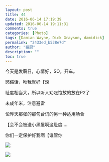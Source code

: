 ```yaml
---
layout: post
title: 44
date: 2016-06-14 17:19:39
updated: 2016-06-14 19:11:31
comments: true
categories: [Photo]
tags: [Damian Wayne, Dick Grayson, damidick]
permalink: "2433ed_b538e7d"
author: "猫厨"
description: ""
toc: true
---
```


<p>今天是发薪日，心情好，SO，开车。</p> 
<p>憋缩话，吻我就好【滚</p> 
<p>耻度相当大，所以听人劝吃饱放的放在P2了</p> 
<p>未成年米，注意避雷</p> 
<p>论昨天那张的那句台词的另一种适用场合</p> 
<p>【会不会被送小黑屋啊这耻度....</p> 
<p>你们一定保护好我啊【谁管你</p>

![](https://nos.netease.com/imglf0/img/cVZNdzJtQk9JV2U0ZlViQkgra2oremhyakI1Y24xa3BlTUFVb1d3RVREUUhuNS8yQURTQytnPT0.jpg)

![](https://nos.netease.com/imglf0/img/cVZNdzJtQk9JV2V6dGtRSVllbHhwRGpUNEFKNTBqYWxvTDN3cGlCZk5LdTUrcWVJdnVsUTV3PT0.jpg)